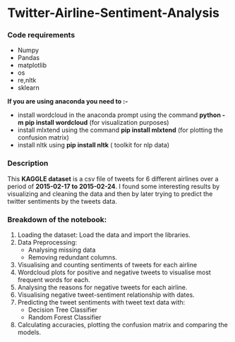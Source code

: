 # Twitter-Airline-Sentiment-Analysis

### Code requirements

* Numpy
* Pandas
* matplotlib
* os
* re,nltk
* sklearn

**If you are using anaconda you need to :-**
- install wordcloud in the anaconda prompt using the command **python -m pip install wordcloud** (for visualization purposes)
- install mlxtend using the command **pip install mlxtend** (for plotting the confusion matrix)
- install nltk using **pip install nltk** ( toolkit for nlp data)

### Description
This **KAGGLE dataset** is a csv file of tweets for 6 different airlines over a period of **2015-02-17 to 2015-02-24**.
I found some interesting results by visualizing and cleaning the data and then by later trying to predict the twitter sentiments by the tweets data.

### Breakdown of the notebook:

1. Loading the dataset: Load the data and import the libraries.
2. Data Preprocessing:
    - Analysing missing data
    - Removing redundant columns.
3. Visualising and counting sentiments of tweets for each airline
4. Wordcloud plots for positive and negative tweets to visualise most frequent words for each.
5. Analysing the reasons for negative tweets for each airline.
6. Visualising negative tweet-sentiment relationship with dates.
7. Predicting the tweet sentiments with tweet text data with:
    - Decision Tree Classifier
    - Random Forest Classifier
8. Calculating accuracies, plotting the confusion matrix and comparing the models.
